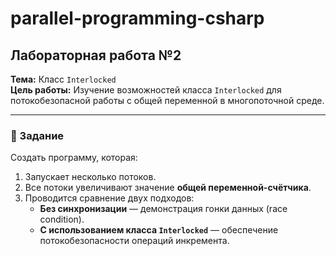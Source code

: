 # parallel-programming-csharp
## Лабораторная работа №2  
**Тема:** Класс `Interlocked`  
**Цель работы:** Изучение возможностей класса `Interlocked` для потокобезопасной работы с общей переменной в многопоточной среде.

---

### 📌 Задание

Создать программу, которая:
1. Запускает несколько потоков.
2. Все потоки увеличивают значение **общей переменной-счётчика**.
3. Проводится сравнение двух подходов:
   - **Без синхронизации** — демонстрация гонки данных (race condition).
   - **С использованием класса `Interlocked`** — обеспечение потокобезопасности операций инкремента.
